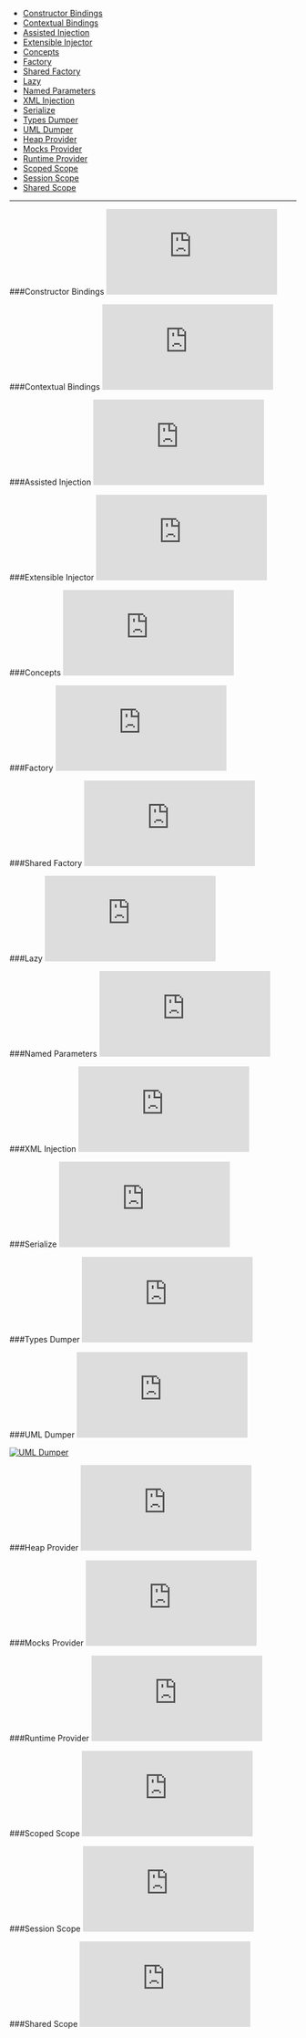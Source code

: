 * [Constructor Bindings](#constructor-bindings)
* [Contextual Bindings](#contextual-bindings)
* [Assisted Injection](#assisted-injection)
* [Extensible Injector](#extensible-injector)
* [Concepts](#concepts)
* [Factory](#factory)
* [Shared Factory](#shared-factory)
* [Lazy](#lazy)
* [Named Parameters](#named-parameters)
* [XML Injection](#xml-injection)
* [Serialize](#serialize)
* [Types Dumper](#types-dumper)
* [UML Dumper](#uml-dumper)
* [Heap Provider](#heap-provider)
* [Mocks Provider](#mocks-provider)
* [Runtime Provider](#runtime-provider)
* [Scoped Scope](#scoped-scope)
* [Session Scope](#session-scope)
* [Shared Scope](#shared-scope)

---

###Constructor Bindings
![CPP](https://raw.githubusercontent.com/boost-experimental/di/cpp14/extension/test/bindings/constructor_bindings.cpp)

###Contextual Bindings
![CPP](https://raw.githubusercontent.com/boost-experimental/di/cpp14/extension/test/bindings/contextual_bindings.cpp)

###Assisted Injection
![CPP](https://raw.githubusercontent.com/boost-experimental/di/cpp14/extension/test/injections/assisted_injection.cpp)

###Extensible Injector
![CPP](https://raw.githubusercontent.com/boost-experimental/di/cpp14/extension/test/injections/extensible_injector.cpp)

###Concepts
![CPP](https://raw.githubusercontent.com/boost-experimental/di/cpp14/extension/test/injections/concepts.cpp)

###Factory
![CPP](https://raw.githubusercontent.com/boost-experimental/di/cpp14/extension/test/injections/factory.cpp)

###Shared Factory
![CPP](https://raw.githubusercontent.com/boost-experimental/di/cpp14/extension/test/injections/shared_factory.cpp)

###Lazy
![CPP](https://raw.githubusercontent.com/boost-experimental/di/cpp14/extension/test/injections/lazy.cpp)

###Named Parameters
![CPP](https://raw.githubusercontent.com/boost-experimental/di/cpp14/extension/test/injections/named_parameters.cpp)

###XML Injection
![CPP](https://raw.githubusercontent.com/boost-experimental/di/cpp14/extension/test/injections/xml_injection.cpp)

###Serialize
![CPP](https://raw.githubusercontent.com/boost-experimental/di/cpp14/extension/test/policies/serialize.cpp)

###Types Dumper
![CPP](https://raw.githubusercontent.com/boost-experimental/di/cpp14/extension/test/policies/types_dumper.cpp)

###UML Dumper
![CPP](https://raw.githubusercontent.com/boost-experimental/di/cpp14/extension/test/policies/uml_dumper.cpp)

[![UML Dumper](images/uml_dumper.png)](images/uml_dumper.png)

###Heap Provider
![CPP](https://raw.githubusercontent.com/boost-experimental/di/cpp14/extension/test/providers/heap.cpp)

###Mocks Provider
![CPP](https://raw.githubusercontent.com/boost-experimental/di/cpp14/extension/test/providers/mocks_provider.cpp)

###Runtime Provider
![CPP](https://raw.githubusercontent.com/boost-experimental/di/cpp14/extension/test/providers/runtime_provider.cpp)

###Scoped Scope
![CPP](https://raw.githubusercontent.com/boost-experimental/di/cpp14/extension/test/scopes/scoped.cpp)

###Session Scope
![CPP](https://raw.githubusercontent.com/boost-experimental/di/cpp14/extension/test/scopes/session.cpp)

###Shared Scope
![CPP](https://raw.githubusercontent.com/boost-experimental/di/cpp14/extension/test/scopes/shared.cpp)
